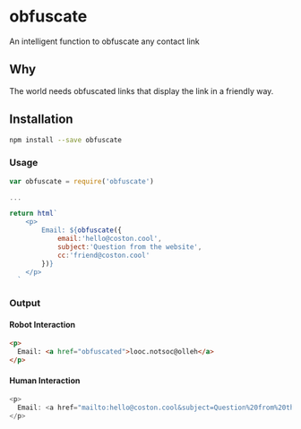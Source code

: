# obfuscate
An intelligent function to obfuscate any contact link

## Why
The world needs obfuscated links that display the link in a friendly way.

## Installation
```bash
npm install --save obfuscate
```

### Usage
```js
var obfuscate = require('obfuscate')

...

return html`
    <p>
        Email: ${obfuscate({
            email:'hello@coston.cool', 
            subject:'Question from the website', 
            cc:'friend@coston.cool'
        })}
    </p>
  `
```

### Output
#### Robot Interaction
```html
<p>
  Email: <a href="obfuscated">looc.notsoc@olleh</a>
</p>
```

#### Human Interaction
```js
<p>
  Email: <a href="mailto:hello@coston.cool&subject=Question%20from%20the%20website&cc=friend@coston.cool">hello@coston.cool</a>
</p>
```
